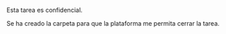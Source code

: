 Esta tarea es confidencial.

Se ha creado la carpeta para que la plataforma me permita cerrar la tarea.